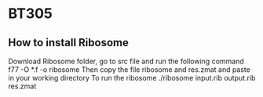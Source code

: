 # BT305

## How to install Ribosome
Download Ribosome folder, go to src file and run the following command
  f77 -O *.f -o ribosome
Then copy the file ribosome and res.zmat and paste in your working directory
To run the ribosome
   ./ribosome input.rib output.rib res.zmat 
